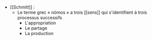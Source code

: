 - [[Schmitt]]  :
	-   Le terme grec « nómos » a trois [[sens]] qui s'identifient à trois processus successifs
	      - L'appropriation
	      - Le partage
	      - La production